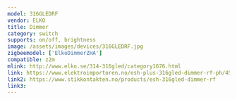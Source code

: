 ```yaml
---
model: 316GLEDRF
vendor: ELKO
title: Dimmer
category: switch
supports: on/off, brightness
image: /assets/images/devices/316GLEDRF.jpg
zigbeemodel: ['ElkoDimmerZHA']
compatible: z2m
mlink: http://www.elko.se/314-316gled/category1676.html
link: https://www.elektroimportoren.no/esh-plus-316gled-dimmer-rf-ph/4523410/Product.html
link2: https://www.stikkontakten.no/products/esh-316gled-dimmer-rf
link3: 
---
```


